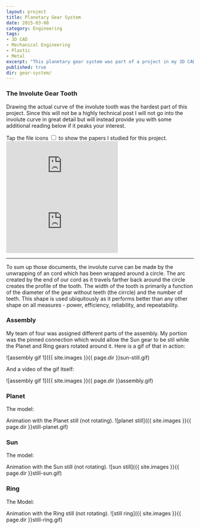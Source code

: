 ```yaml
---
layout: project
title: Planetary Gear System
date: 2015-03-08
category: Engineering
tags:
- 3D CAD
- Mechanical Engineering
- Plastic
- Metal
excerpt: "This planetary gear system was part of a project in my 3D CAD class in college. The gears were cut with a waterjet and a chassis was created to rotate the gears in different variations. The gears were designed from scratch using an involut curve to profile the gear tooth."
published: true
dir: gear-system/
---
```


### The Involute Gear Tooth

Drawing the actual curve of the involute tooth was the hardest part of this project. Since this will not be a highly technical post I will not go into the involute curve in great detail but will instead provide you with some additional reading below if it peaks your interest.

<div>Tap the file icons <label class="collapse" for="_1"><i class="fa fa-files-o"></i></label><input id="_1" type="checkbox"> to show the papers I studied for this project.
<div style="width:100%">
<iframe class="scribd_iframe_embed" src="https://www.scribd.com/embeds/267406568/content?start_page=1&view_mode=scroll&show_recommendations=true" data-auto-height="false" data-aspect-ratio="undefined" scrolling="no" class="scribds" frameborder="0"></iframe>
<iframe class="scribd_iframe_embed" src="https://www.scribd.com/embeds/267406640/content?start_page=1&view_mode=scroll&show_recommendations=true" data-auto-height="false" data-aspect-ratio="undefined" scrolling="no" class="scribds" frameborder="0"></iframe>
</div>
</div>

---

To sum up those documents, the involute curve can be made by the unwrapping of an cord which has been wrapped around a circle. The arc created by the end of our cord as it travels farther back around the circle creates the profile of the tooth. The width of the tooth is primarily a function of the diameter of the gear without teeth (the cirrcle) and the number of teeth. This shape is used ubiquitously as it performs better than any other shape on all measures - power, efficiency, reliability, and repeatability.

### Assembly

My team of four was assigned different parts of the assembly. My portion was the pinned connection which would allow the Sun gear to be stil while the Planet and Ring gears rotated around it. Here is a gif of that in action:

![assembly gif 1]({{ site.images }}{{ page.dir }}sun-still.gif)

And a video of the gif itself:

![assembly gif 1]({{ site.images }}{{ page.dir }}assembly.gif)

### Planet
The model:
<script src="https://embed.github.com/view/3d/daveas/3D-Products/master/Gear-System/Involute-Gear-Planet.stl"></script>
Animation with the Planet still (not rotating).
![planet still]({{ site.images }}{{ page.dir }}still-planet.gif)

### Sun
The model:
<script src="https://embed.github.com/view/3d/daveas/3D-Products/master/Gear-System/Involute-Gear-Sun.stl"></script>
Animation with the Sun still (not rotating).
![sun still]({{ site.images }}{{ page.dir }}still-sun.gif)

### Ring
The Model:
<script src="https://embed.github.com/view/3d/daveas/3D-Products/master/Gear-System/Involute-Gear-Ring.stl"></script>
Animation with the Ring still (not rotating).
![still ring]({{ site.images }}{{ page.dir }}still-ring.gif)
